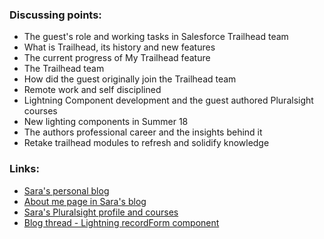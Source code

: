 ### Discussing points:

- The guest's role and working tasks in Salesforce Trailhead team
- What is Trailhead, its history and new features
- The current progress of My Trailhead feature
- The Trailhead team
- How did the guest originally join the Trailhead team
- Remote work and self disciplined
- Lightning Component development and the guest authored Pluralsight courses
- New lighting components in Summer 18
- The authors professional career and the insights behind it
- Retake trailhead modules to refresh and solidify knowledge

### Links:

- [Sara's personal blog](https://saramorgan.net/)
- [About me page in Sara's blog](https://saramorgan.net/about/)
- [Sara's Pluralsight profile and courses](https://www.pluralsight.com/authors/sara-morgan)
- [Blog thread - Lightning recordForm component](https://saramorgan.net/2018/05/28/why-the-lightningrecordform-component-is-so-awesome/)